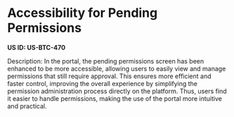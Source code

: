 # Accessibility for Pending Permissions

**US ID: US-BTC-470**

Description: In the portal, the pending permissions screen has been enhanced to be more accessible, allowing users to easily view and manage permissions that still require approval. This ensures more efficient and faster control, improving the overall experience by simplifying the permission administration process directly on the platform. Thus, users find it easier to handle permissions, making the use of the portal more intuitive and practical.